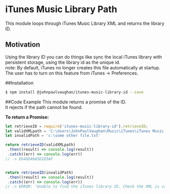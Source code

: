 # iTunes Music Library Path
This module loops through iTunes Music Library XML and returns the library ID. 

## Motivation
Using the library ID you can do things like sync the local iTunes library with persistent storage, using the library id as the unique id.<br>
note: By default, iTunes no longer creates this file automatically at startup. The user has to turn on this feature from iTunes -> Preferences.

##Installation
```bash
$ npm install @johnpaulvaughan/itunes-music-library-id --save
```

##Code Example
This module returns a promise of the ID. <br>
It rejects if the path cannot be found.

**To return a Promise:**
```javascript
let retrieveID = require('itunes-music-library-id').retrieveID;
let validXMLpath = 'C:\Users\JohnPaulVaughan\Music\iTunes\iTunes Music Library.xml'
let invalidPath = 'c:\some other file.txt'

return retrieveID(validXMLpath)
 .then((result) => console.log(result))
 .catch((err) => console.log(err))
// -> E64GD46A5D1D3AF


return retrieveID(invalidPath)
 .then((result) => console.log(result))
 .catch((err) => console.log(err))
// -> ERROR: 'Unable to find the iTunes library ID. Check the XML is valid'

```

